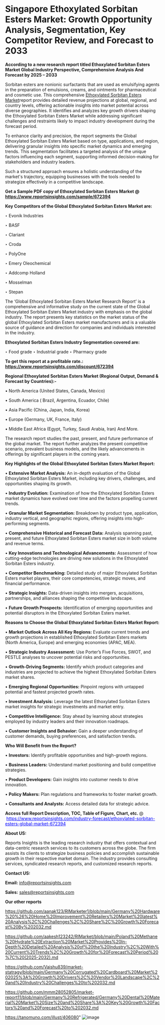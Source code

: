 # Singapore Ethoxylated Sorbitan Esters Market: Growth Opportunity Analysis, Segmentation, Key Competitor Review, and Forecast to 2033

<strong>According to a new research report titled Ethoxylated Sorbitan Esters Market Global Industry Perspective, Comprehensive Analysis And Forecast by 2025 – 2033</strong>

Sorbitan esters are nonionic surfactants that are used as emulsifying agents in the preparation of emulsions, creams, and ointments for pharmaceutical and cosmetic use. This comprehensive <a href=https://www.reportsinsights.com/sample/672394>Ethoxylated Sorbitan Esters Market</a>report provides detailed revenue projections at global, regional, and country levels, offering actionable insights into market potential across diverse geographies. It identifies and analyzes key growth drivers shaping the Ethoxylated Sorbitan Esters Market while addressing significant challenges and restraints likely to impact industry development during the forecast period.

To enhance clarity and precision, the report segments the Global Ethoxylated Sorbitan Esters Market based on type, applications, and region, delivering granular insights into specific market dynamics and emerging trends. This segmentation facilitates a targeted analysis of the unique factors influencing each segment, supporting informed decision-making for stakeholders and industry leaders.

Such a structured approach ensures a holistic understanding of the market's trajectory, equipping businesses with the tools needed to strategize effectively in a competitive landscape.

<strong>Get a Sample PDF copy of Ethoxylated Sorbitan Esters Market </strong><strong>@<a href=https://www.reportsinsights.com/sample/672394 style=color:#0000ff;> https://www.reportsinsights.com/sample/672394</a></strong></font>

<strong>Key Competitors of the Global Ethoxylated Sorbitan Esters Market are:</strong>

‣ Evonik Industries

‣ BASF

‣ Clariant

‣ Croda

‣ PolyOne

‣ Emery Oleochemical

‣ Addcomp Holland

‣ Mosselman

‣ Stepan

The ‘Global Ethoxylated Sorbitan Esters Market Research Report’ is a comprehensive and informative study on the current state of the Global Ethoxylated Sorbitan Esters Market industry with emphasis on the global industry. The report presents key statistics on the market status of the global Ethoxylated Sorbitan Esters market manufacturers and is a valuable source of guidance and direction for companies and individuals interested in the industry.

<strong>Ethoxylated Sorbitan Esters Industry Segmentation covered are:</strong>

‣ Food grade
‣ Industrial grade
‣ Pharmacy grade

<strong>To get this report at a profitable rate.: <a href=https://www.reportsinsights.com/discount/672394 style=color:#0000ff;>https://www.reportsinsights.com/discount/672394</a></strong></font>

<strong>Regional Ethoxylated Sorbitan Esters Market (Regional Output, Demand &amp; Forecast by Countries):-</strong>

• North America (United States, Canada, Mexico)

• South America ( Brazil, Argentina, Ecuador, Chile)

• Asia Pacific (China, Japan, India, Korea)

• Europe (Germany, UK, France, Italy)

• Middle East Africa (Egypt, Turkey, Saudi Arabia, Iran) And More.

The research report studies the past, present, and future performance of the global market. The report further analyzes the present competitive scenario, prevalent business models, and the likely advancements in offerings by significant players in the coming years.

<strong>Key Highlights of the Global Ethoxylated Sorbitan Esters Market Report:</strong>

• <strong>Extensive Market Analysis:</strong> An in-depth evaluation of the Global Ethoxylated Sorbitan Esters Market, including key drivers, challenges, and opportunities shaping its growth.

• <strong>Industry Evolution:</strong> Examination of how the Ethoxylated Sorbitan Esters market dynamics have evolved over time and the factors propelling current trends.

• <strong>Granular Market Segmentation:</strong> Breakdown by product type, application, industry vertical, and geographic regions, offering insights into high-performing segments.

• <strong>Comprehensive Historical and Forecast Data:</strong> Analysis spanning past, present, and future Ethoxylated Sorbitan Esters market size in both volume and revenue terms.

• <strong>Key Innovations and Technological Advancements:</strong> Assessment of how cutting-edge technologies are driving new solutions in the Ethoxylated Sorbitan Esters industry.

• <strong>Competitor Benchmarking:</strong> Detailed study of major Ethoxylated Sorbitan Esters market players, their core competencies, strategic moves, and financial performance.

• <strong>Strategic Insights:</strong> Data-driven insights into mergers, acquisitions, partnerships, and alliances shaping the competitive landscape.

• <strong>Future Growth Prospects:</strong> Identification of emerging opportunities and potential disruptors in the Ethoxylated Sorbitan Esters market.

<strong>Reasons to Choose the Global Ethoxylated Sorbitan Esters Market Report:</strong>

• <strong>Market Outlook Across All Key Regions:</strong> Evaluate current trends and growth projections in established Ethoxylated Sorbitan Esters markets (North America, Europe) and emerging economies (APAC, MEA).

• <strong>Strategic Industry Assessment:</strong> Use Porter’s Five Forces, SWOT, and PESTLE analyses to uncover potential risks and opportunities.

• <strong>Growth-Driving Segments:</strong> Identify which product categories and industries are projected to achieve the highest Ethoxylated Sorbitan Esters market shares.

• <strong>Emerging Regional Opportunities:</strong> Pinpoint regions with untapped potential and fastest projected growth rates.

• <strong>Investment Analysis:</strong> Leverage the latest Ethoxylated Sorbitan Esters market insights for strategic investments and market entry.

• <strong>Competitive Intelligence:</strong> Stay ahead by learning about strategies employed by industry leaders and their innovation roadmaps.

• <strong>Customer Insights and Behavior:</strong> Gain a deeper understanding of customer demands, buying preferences, and satisfaction trends.

<strong>Who Will Benefit from the Report?</strong>

• <strong>Investors:</strong> Identify profitable opportunities and high-growth regions.

• <strong>Business Leaders:</strong> Understand market positioning and build competitive strategies.

• <strong>Product Developers:</strong> Gain insights into customer needs to drive innovation.

• <strong>Policy Makers:</strong> Plan regulations and frameworks to foster market growth.

• <strong>Consultants and Analysts:</strong> Access detailed data for strategic advice.
</ul>
<strong>Access full Report Description, TOC, Table of Figure, Chart, etc. </strong>@  <a href=https://www.reportsinsights.com/industry-forecast/ethoxylated-sorbitan-esters-global-market-672394 style=color:#0000ff;>https://www.reportsinsights.com/industry-forecast/ethoxylated-sorbitan-esters-global-market-672394</a></font>

<strong><strong>About US</strong>:</strong>

Reports Insights is the leading research industry that offers contextual and data-centric research services to its customers across the globe. The firm assists its clients to strategize business policies and accomplish sustainable growth in their respective market domain. The industry provides consulting services, syndicated research reports, and customized research reports.

<strong>Contact US:</strong>

<p class=""""><b>Email:</b> <a href=mailto:info@reportsinsights.com>info@reportsinsights.com</a></p>
<p class=""""><b>Sales:</b> <a href=mailto:sales@reportsinsights.com>sales@reportsinsights.com</a></p>

<strong>Our other reports</strong>

<a href=https://github.com/aanak123/RIMarketer1/blob/main/Germany%20Hardware%20%26%20Home%20Improvement%20Retailers%20Market%20latest%20Analysis%2C%20Challenges%2C%20Share%2C%20Growth%20Forecast%20By%202032.md>https://github.com/aanak123/RIMarketer1/blob/main/Germany%20Hardware%20%26%20Home%20Improvement%20Retailers%20Market%20latest%20Analysis%2C%20Challenges%2C%20Share%2C%20Growth%20Forecast%20By%202032.md</a>

<a href=https://github.com/aakesh123242/RIMarket/blob/main/Poland%20Methane%20Hydrate%20Extraction%20Market%20Provides%20In-Depth%20Detailed%20Analysis%20of%20the%20Industry%2C%20With%20Current%20Trends%2C%20Growth%20for%20Forecast%20Period%20%7C%20(2025-2032).md>https://github.com/aakesh123242/RIMarket/blob/main/Poland%20Methane%20Hydrate%20Extraction%20Market%20Provides%20In-Depth%20Detailed%20Analysis%20of%20the%20Industry%2C%20With%20Current%20Trends%2C%20Growth%20for%20Forecast%20Period%20%7C%20(2025-2032).md</a>

<a href=https://github.com/Vaishu839/market-statragy/blob/main/Germany%20Corrugated%20Cardboard%20Market%202025%3A%20Growth%20Drivers%2C%20Vendor%20Landscape%2C%20and%20Industry%20Challenges%20to%202032.md>https://github.com/Vaishu839/market-statragy/blob/main/Germany%20Corrugated%20Cardboard%20Market%202025%3A%20Growth%20Drivers%2C%20Vendor%20Landscape%2C%20and%20Industry%20Challenges%20to%202032.md</a>

<a href=https://github.com/mmm28052805/market-report11/blob/main/Germany%20Refrigerated/Germany%20Dental%20Material%20Market%20Size%20and%20Share%3A%20Key%20Growth%20Factors%20and%20Forecast%20to%202032.md>https://github.com/mmm28052805/market-report11/blob/main/Germany%20Refrigerated/Germany%20Dental%20Material%20Market%20Size%20and%20Share%3A%20Key%20Growth%20Factors%20and%20Forecast%20to%202032.md</a>

<a href=https://tanomuno.com/illust/406080>https://tanomuno.com/illust/406080</a>"
![image](https://github.com/user-attachments/assets/beb927b1-5645-4782-af98-e3c918794f61)
